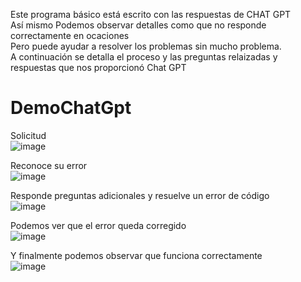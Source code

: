 Este programa básico está escrito con las respuestas de CHAT GPT <br>
Así mismo Podemos observar detalles como que no responde correctamente en ocaciones<br>
Pero puede ayudar a resolver los problemas sin mucho problema.<br>
A continuación se detalla el proceso y las preguntas relaizadas y respuestas que nos proporcionó Chat GPT
# DemoChatGpt<br>
Solicitud<br>
![image](https://user-images.githubusercontent.com/70024610/217182410-03e47a75-04cf-480a-865d-ee5272ccd376.png)

Reconoce su error<br>
![image](https://user-images.githubusercontent.com/70024610/217183085-6260262f-8476-4ee2-b656-cbf6cf9b887c.png)

Responde preguntas adicionales y resuelve un error de código<br>
![image](https://user-images.githubusercontent.com/70024610/217183203-ff0cf836-4218-4c79-9290-1faa077ccea9.png)

Podemos ver que el error queda corregido<br>
![image](https://user-images.githubusercontent.com/70024610/217183268-f799aa35-5cf8-4eac-a78f-2571b47061fe.png)

Y finalmente podemos observar que funciona correctamente<br>
![image](https://user-images.githubusercontent.com/70024610/217183630-99235a37-462b-421b-acd7-6290c60e605b.png)
